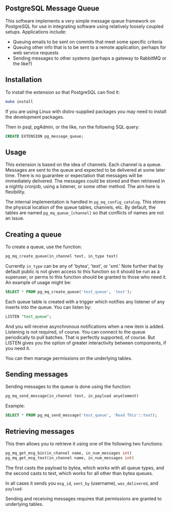 ## PostgreSQL Message Queue
This software implements a very simple message queue framework on PostgreSQL
for use in integrating software using relatively loosely coupled setups.
Applications include:

 * Queuing emails to be sent on commits that meet some specific criteria
 * Queuing other info that is to be sent to a remote application, perhaps for
   web service requests
 * Sending messages to other systems (perhaps a gateway to RabbitMQ or the
   like?)

## Installation
To install the extension so that PostgreSQL can find it:

```sh
make install
```

If you are using Linux with distro-supplied packages you may need to install
the development packages.

Then in psql, pgAdmin, or the like, run the following SQL query:

```sql
CREATE EXTENSION pg_message_queue;
```

## Usage
This extension is based on the idea of channels.  Each channel is a queue.
Messages are sent to the queue and expected to be delivered at some later time.
There is no guarantee or expectation that messages will be immediately
delivered.  The messages could be stored and then retrieved in a nightly
cronjob, using a listener, or some other method.  The aim here is flexibility.

The internal implementation is handled in ``pg_mq_config_catalog``.  This stores the
physical location of the queue tables, channels, etc.  By default, the tables
are named ``pg_mq_queue_[channel]`` so that conflicts of names are not an issue.

## Creating a queue
To create a queue, use the function:

```sql
pg_mq_create_queue(in_channel text, in_type text)
```

Currently ``in_type`` can be any of 'bytea', 'text', or 'xml.'  Note further that by
default public is not given access to this function so it should be run as a
superuser, or perms to this function should be granted to those who need it.  An
example of usage might be:

```sql
SELECT * FROM pg_mq_create_queue('test_queue', 'text');
```

Each queue table is created with a trigger which notifies any listener of any
inserts into the queue.  You can listen by:

```sql
LISTEN "test_queue";
```

And you will receive asynchronous notifications when a new item is added.
Listening is not required, of course.  You can connect to the queue periodically
to pull batches.  That is perfectly supported, of course.  But LISTEN gives you
the option of greater interactivity between components, if you need it.

You can then manage permissions on the underlying tables.

## Sending messages
Sending messages to the queue is done using the function:

```sql
pg_mq_send_message(in_channel text, in_payload anyelement)
```

Example:

```sql
SELECT * FROM pg_mq_send_message('test_queue', 'Read This'::text);
```

## Retrieving messages
This then allows you to retrieve it using one of the following two functions:

```sql
pg_mq_get_msg_bin(in_channel name, in_num_messages int)
pg_mq_get_msg_text(in_channel name, in_num_messages int)
```

The first casts the payload to bytea, which works with all queue types, and the
second casts to text, which works for all other than bytea queues.

In all cases it sends you ``msg_id``, ``sent_by`` (username), ``was_delivered``, and
``payload``.

Sending and receiving messages requires that permissions are granted to
underlying tables.

<!--
vim: ft=markdown
-->
